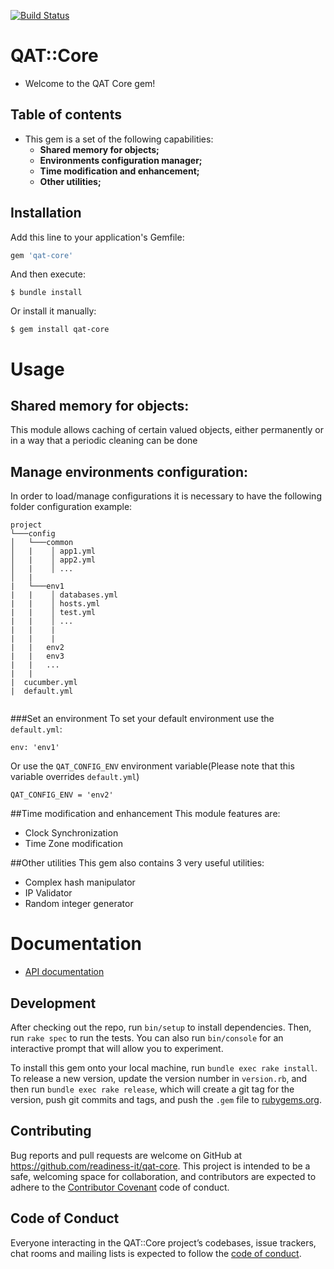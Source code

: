 [![Build Status](https://travis-ci.com/readiness-it/qat-core.svg?branch=master)](https://travis-ci.com/readiness-it/qat-core)

# QAT::Core

- Welcome to the QAT Core gem!

## Table of contents 
- This gem is a set of the following capabilities: 
  - **Shared memory for objects;**
  - **Environments configuration manager;**
  - **Time modification and enhancement;**
  - **Other utilities;**

## Installation

Add this line to your application's Gemfile:

```ruby
gem 'qat-core'
```

And then execute:

    $ bundle install

Or install it manually:

    $ gem install qat-core
    
# Usage
## Shared memory for objects:

This module allows caching of certain valued objects, either permanently or in a way that a periodic cleaning can be done

 

## Manage environments configuration:
In order to load/manage configurations it is necessary to have the following folder configuration example:

```
project   
└───config
│   └───common
│   |    │ app1.yml
│   |    │ app2.yml
│   |    │ ...
│   |
|   └───env1
|   |    │ databases.yml
|   |    │ hosts.yml
|   |    │ test.yml
|   |    │ ...
|   |    |
|   |    |
|   |   env2
|   |   env3
|   |   ...
|   |    
|  cucumber.yml
|  default.yml
   

```
###Set an environment
To set your default environment use the ```default.yml```:

```env: 'env1'```

Or use the ```QAT_CONFIG_ENV``` environment variable(Please note that this variable overrides ```default.yml```)

```
QAT_CONFIG_ENV = 'env2'
```

##Time modification and enhancement
This module features are:
 - Clock Synchronization
 - Time Zone modification


##Other utilities
This gem also contains 3 very useful utilities:
 - Complex hash manipulator
 - IP Validator
  - Random integer generator

# Documentation

- [API documentation](https://readiness-it.github.io/qat-core/)


## Development

After checking out the repo, run `bin/setup` to install dependencies. Then, run `rake spec` to run the tests. You can also run `bin/console` for an interactive prompt that will allow you to experiment.

To install this gem onto your local machine, run `bundle exec rake install`. To release a new version, update the version number in `version.rb`, and then run `bundle exec rake release`, which will create a git tag for the version, push git commits and tags, and push the `.gem` file to [rubygems.org](https://rubygems.org).

## Contributing

Bug reports and pull requests are welcome on GitHub at https://github.com/readiness-it/qat-core. This project is intended to be a safe, welcoming space for collaboration, and contributors are expected to adhere to the [Contributor Covenant](http://contributor-covenant.org) code of conduct.

## Code of Conduct

Everyone interacting in the QAT::Core project’s codebases, issue trackers, chat rooms and mailing lists is expected to follow the [code of conduct](https://github.com/readiness-it/qat-core/blob/master/CODE_OF_CONDUCT.md).